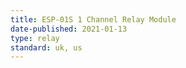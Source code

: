 ```yaml
---
title: ESP-01S 1 Channel Relay Module
date-published: 2021-01-13
type: relay
standard: uk, us
---
```

